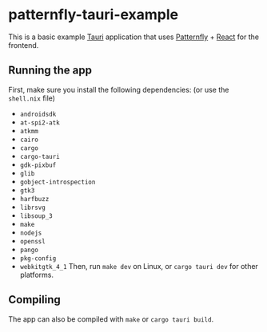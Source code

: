 # patternfly-tauri-example

This is a basic example [Tauri](https://tauri.app/) application that uses [Patternfly](https://patternfly.org/) + [React](https://react.dev/) for the frontend.

## Running the app
First, make sure you install the following dependencies: (or use the `shell.nix` file)
- `androidsdk`
- `at-spi2-atk`
- `atkmm`
- `cairo`
- `cargo`
- `cargo-tauri`
- `gdk-pixbuf`
- `glib`
- `gobject-introspection`
- `gtk3`
- `harfbuzz`
- `librsvg`
- `libsoup_3`
- `make`
- `nodejs`
- `openssl`
- `pango`
- `pkg-config`
- `webkitgtk_4_1`
Then, run `make dev` on Linux, or `cargo tauri dev` for other platforms.

## Compiling
The app can also be compiled with `make` or `cargo tauri build`.